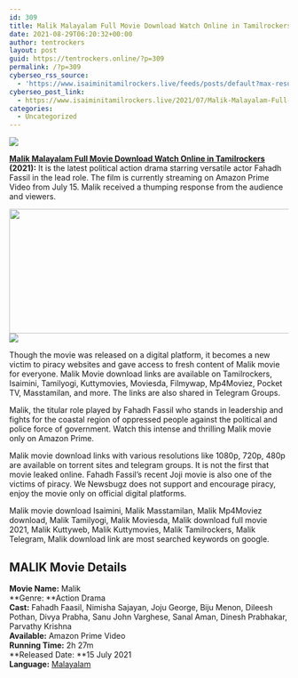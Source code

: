 ```yaml
---
id: 309
title: Malik Malayalam Full Movie Download Watch Online in Tamilrockers
date: 2021-08-29T06:20:32+00:00
author: tentrockers
layout: post
guid: https://tentrockers.online/?p=309
permalink: /?p=309
cyberseo_rss_source:
  - 'https://www.isaiminitamilrockers.live/feeds/posts/default?max-results=150&start-index=1'
cyberseo_post_link:
  - https://www.isaiminitamilrockers.live/2021/07/Malik-Malayalam-Full-Movie-Download-Watch-Online.html
categories:
  - Uncategorized
---
```

<div class="media_block">
  <img src="https://1.bp.blogspot.com/-7csI2LGrUw4/YO-fvz5CU4I/AAAAAAAABBw/2CgGrAIHWEgd2-3y2p_XOpjCzw7Sf_nmQCLcBGAsYHQ/s72-w507-h224-c/malik-movie-malayalam.jpg" class="media_thumbnail" />
</div>

<meta content="Malik Malayalam Full Movie Download Watch Online in Tamilrockers (2021): &nbsp;It is the latest political action drama starring versatile actor ..." name="twitter:description" />

  


<center>
</center>

**<a href="https://www.tamilrockers.co.nz/malik-malayalam-full-movie-download-watch-online-in-tamilrockers/" target="_blank" rel="noopener">Malik Malayalam Full Movie Download Watch Online in Tamilrockers</a> (2021):**&nbsp;It is the latest political action drama starring versatile actor Fahadh Fassil in the lead role. The film is currently streaming on Amazon Prime Video from July 15. Malik received a thumping response from the audience and viewers.

<div class="separator">
  <a href="https://1.bp.blogspot.com/-7csI2LGrUw4/YO-fvz5CU4I/AAAAAAAABBw/2CgGrAIHWEgd2-3y2p_XOpjCzw7Sf_nmQCLcBGAsYHQ/s1228/malik-movie-malayalam.jpg" imageanchor="1"><img loading="lazy" border="0" data-original-height="691" data-original-width="1228" height="224" src="https://1.bp.blogspot.com/-7csI2LGrUw4/YO-fvz5CU4I/AAAAAAAABBw/2CgGrAIHWEgd2-3y2p_XOpjCzw7Sf_nmQCLcBGAsYHQ/w507-h224/malik-movie-malayalam.jpg" width="507" /></a>
</div>



<div class="separator">
  <a href="https://www.tamilrockers.co.nz/malik-malayalam-full-movie-download-watch-online-in-tamilrockers/" imageanchor="1"><img border="0" data-original-height="250" data-original-width="300" src="https://1.bp.blogspot.com/-nfbzYVobUik/YMlpOerzdgI/AAAAAAAAA3Y/aAupsOUs_WMY6Lv7R1OtZhI6OqaRh-YAwCPcBGAYYCw/s0/e854879156f0849f3d27a89db88ed039.png" /></a>
</div>

Though the movie was released on a digital platform, it becomes a new victim to piracy websites and gave access to fresh content of Malik movie for everyone. Malik Movie download links are available on Tamilrockers, Isaimini, Tamilyogi, Kuttymovies, Moviesda, Filmywap, Mp4Moviez, Pocket TV, Masstamilan, and more. The links are also shared in Telegram Groups.

Malik, the titular role played by Fahadh Fassil who stands in leadership and fights for the coastal region of oppressed people against the political and police force of government. Watch this intense and thrilling Malik movie only on Amazon Prime.

Malik movie download links with various resolutions like 1080p, 720p, 480p are available on torrent sites and telegram groups. It is not the first that movie leaked online. Fahadh Fassil’s recent&nbsp;Joji movie&nbsp;is also one of the victims of piracy. We Newsbugz does not support and encourage piracy, enjoy the movie only on official digital platforms.

Malik movie download Isaimini, Malik Masstamilan, Malik Mp4Moviez download, Malik Tamilyogi, Malik Moviesda, Malik download full movie 2021, Malik Kuttyweb, Malik Kuttymovies, Malik Tamilrockers, Malik Telegram, Malik download link are most searched keywords on google.

## MALIK Movie Details

**Movie Name:**&nbsp;Malik  
**Genre:&nbsp;**Action Drama  
**Cast:**&nbsp;Fahadh Faasil,&nbsp;Nimisha Sajayan, Joju George, Biju Menon,&nbsp;Dileesh Pothan, Divya Prabha, Sanu John Varghese, Sanal Aman, Dinesh Prabhakar, Parvathy Krishna  
**Available:**&nbsp;Amazon Prime Video  
**Running Time:**&nbsp;2h 27m  
**Released Date:&nbsp;**15 July 2021  
**Language:**&nbsp;[Malayalam](https://www.tamilrockers.co.nz/saras-malayalam-full-movie-download-tamilrockers/)

<center>
</center>